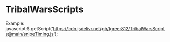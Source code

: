 # TribalWarsScripts

Example: javascript:$.getScript('https://cdn.jsdelivr.net/gh/tgreer812/TribalWarsScripts@main/snipeTiming.js');
